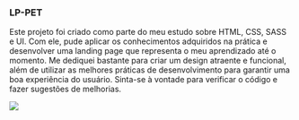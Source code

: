 ### LP-PET

Este projeto foi criado como parte do meu estudo sobre HTML, CSS, SASS e UI. Com ele, pude aplicar os conhecimentos adquiridos na prática e desenvolver uma landing page que representa o meu aprendizado até o momento. Me dediquei bastante para criar um design atraente e funcional, além de utilizar as melhores práticas de desenvolvimento para garantir uma boa experiência do usuário. Sinta-se à vontade para verificar o código e fazer sugestões de melhorias.

<img src="https://i.ibb.co/RNHxqT4/127-0-0-1-5500.png"/>
